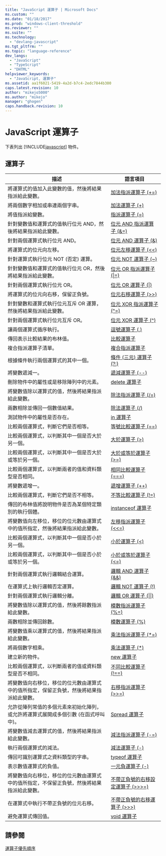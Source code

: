 ```yaml
---
title: "JavaScript 運算子 | Microsoft Docs"
ms.custom: ""
ms.date: "01/18/2017"
ms.prod: "windows-client-threshold"
ms.reviewer: ""
ms.suite: ""
ms.technology: 
  - "devlang-javascript"
ms.tgt_pltfrm: ""
ms.topic: "language-reference"
dev_langs: 
  - "JavaScript"
  - "TypeScript"
  - "DHTML"
helpviewer_keywords: 
  - "JavaScript, 運算子"
ms.assetid: aa1f6021-5419-4a2d-b7c4-2edc7844b300
caps.latest.revision: 10
author: "mikejo5000"
ms.author: "mikejo"
manager: "ghogen"
caps.handback.revision: 10
---
```

# JavaScript 運算子
下表列出 [!INCLUDE[javascript](../../javascript/includes/javascript-md.md)] 物件。  
  
## 運算子  
  
|描述|語言項目|  
|--------|----------|  
|將運算式的值加入此變數的值，然後將結果指派給此變數。|[加法指派運算子 \(\+\=\)](../../javascript/reference/addition-assignment-operator-decrement-equal-javascript.md)|  
|將兩個數字相加或串連兩個字串。|[加法運算子 \(\+\)](../../javascript/reference/addition-operator-decrement-javascript.md)|  
|將值指派給變數。|[指派運算子 \(\=\)](../../javascript/reference/assignment-operator-decrement-equal-javascript.md)|  
|針對變數值和運算式的值執行位元 AND，然後將結果指派給此變數。|[位元 AND 指派運算子 \(&\=\)](../../javascript/reference/bitwise-and-assignment-operator-decrement-equal-javascript.md)|  
|針對兩個運算式執行位元 AND。|[位元 AND 運算子 \(&\)](../../javascript/reference/bitwise-and-operator-decrement-javascript.md)|  
|將運算式的位元向左移。|[位元左移運算子 \(\<\<\)](../../javascript/reference/bitwise-left-shift-operator-decrement-javascript.md)|  
|針對運算式執行位元 NOT \(否定\) 運算。|[位元 NOT 運算子 \(~\)](../../javascript/reference/bitwise-not-operator-decrement-tilde-javascript.md)|  
|針對變數值和運算式的值執行位元 OR，然後將結果指派給此變數。|[位元 OR 指派運算子 \(&#124;\=\)](../../javascript/reference/bitwise-or-assignment-operator-decrement-equal-javascript.md)|  
|針對兩個運算式執行位元 OR。|[位元 OR 運算子 \(&#124;\)](../../javascript/reference/bitwise-or-operator-decrement-javascript.md)|  
|將運算式的位元向右移，保留正負號。|[位元右移運算子 \(\>\>\)](../../javascript/reference/bitwise-right-shift-operator-decrement-javascript.md)|  
|針對變數和運算式執行位元互斥 OR 運算，然後將結果指派給此變數。|[位元 XOR 指派運算子 \(^\=\)](../../javascript/reference/bitwise-xor-assignment-operator-decrement-hat-equal-javascript.md)|  
|針對兩個運算式執行位元互斥 OR。|[位元 XOR 運算子 \(^\)](../../javascript/reference/bitwise-xor-operator-decrement-hat-javascript.md)|  
|讓兩個運算式循序執行。|[逗號運算子 \(,\)](../../javascript/reference/comma-operator-decrement-javascript.md)|  
|傳回表示比較結果的布林值。|[比較運算子](../../javascript/reference/comparison-operators-javascript.md)|  
|複合指派運算子清單。|[複合指派運算子](../../javascript/reference/compound-assignment-operators-javascript.md)|  
|根據條件執行兩個運算式的其中一個。|[條件 \(三元\) 運算子 \(?:\)](../../javascript/reference/conditional-ternary-operator-decrement-javascript.md)|  
|將變數遞減一。|[遞減運算子 \(\-\-\)](../../javascript/reference/increment-and-decrement-operators-javascript.md)|  
|刪除物件中的屬性或是移除陣列中的元素。|[delete 運算子](../../javascript/reference/delete-operator-decrementjavascript.md)|  
|將變數值除以運算式的值，然後將結果指派給此變數。|[除法指派運算子 \(\/\=\)](../../javascript/reference/division-assignment-operator-decrement-equal-javascript.md)|  
|兩數相除並傳回一個數值結果。|[除法運算子 \(\/\)](../../javascript/reference/division-operator-decrement-javascript.md)|  
|測試物件中的屬性是否存在。|[in 運算子](../../javascript/reference/in-operator-decrementjavascript.md)|  
|比較兩個運算式，判斷它們是否相等。|[等號比較運算子 \(\=\=\)](../../javascript/reference/comparison-operators-javascript.md)|  
|比較兩個運算式，以判斷其中一個是否大於另一個。|[大於運算子 \(\>\)](../../javascript/reference/comparison-operators-javascript.md)|  
|比較兩個運算式，以判斷其中一個是否大於或等於另一個。|[大於或等於運算子 \(\>\=\)](../../javascript/reference/comparison-operators-javascript.md)|  
|比較兩個運算式，以判斷兩者的值和資料類型是否相同。|[相同比較運算子 \(\=\=\=\)](../../javascript/reference/comparison-operators-javascript.md)|  
|將變數遞增一。|[遞增運算子 \(\+\+\)](../../javascript/reference/increment-and-decrement-operators-javascript.md)|  
|比較兩個運算式，判斷它們是否不相等。|[不等比較運算子 \(\!\=\)](../../javascript/reference/comparison-operators-javascript.md)|  
|傳回的布林值將說明物件是否為某個特定類別的執行個體。|[instanceof 運算子](../../javascript/reference/instanceof-operator-decrementjavascript.md)|  
|將變數值向左移位，移位的位元數由運算式中的值所指定，然後將結果指派給此變數。|[左移指派運算子 \(\<\<\=\)](../../javascript/reference/left-shift-assignment-operator-decrement-equal-javascript.md)|  
|比較兩個運算式，以判斷其中一個是否小於另一個。|[小於運算子 \(\<\)](../../javascript/reference/comparison-operators-javascript.md)|  
|比較兩個運算式，以判斷其中一個是否小於或等於另一個。|[小於或等於運算子 \(\<\=\)](../../javascript/reference/comparison-operators-javascript.md)|  
|針對兩個運算式執行邏輯結合運算。|[邏輯 AND 運算子 \(&&\)](../../javascript/reference/logical-and-operator-decrement-javascript.md)|  
|在運算式上執行邏輯否定運算。|[邏輯 NOT 運算子 \(\!\)](../../javascript/reference/logical-not-operator-decrement-exclpt-javascript.md)|  
|針對兩個運算式執行邏輯分離。|[邏輯 OR 運算子 \(&#124;&#124;\)](../../javascript/reference/logical-or-operator-decrement-javascript.md)|  
|將變數值除以運算式的值，然後將餘數指派給此變數。|[模數指派運算子 \(%\=\)](../../javascript/reference/modulus-assignment-operator-decrement-javascript.md)|  
|兩數相除並傳回餘數。|[模數運算子 \(%\)](../../javascript/reference/modulus-operator-decrementjavascript.md)|  
|將變數值乘以運算式的值，然後將結果指派給此變數。|[乘法指派運算子 \(\*\=\)](../../javascript/reference/multiplication-assignment-operator-decrement-equal-javascript.md)|  
|將兩個數字相乘。|[乘法運算子 \(\*\)](../../javascript/reference/multiplication-operator-decrement-javascript.md)|  
|建立新的物件。|[new 運算子](../../javascript/reference/new-operator-decrementjavascript.md)|  
|比較兩個運算式，以判斷兩者的值或資料類型是否不相同。|[不同比較運算子 \(\!\=\=\)](../../javascript/reference/comparison-operators-javascript.md)|  
|將變數值向右移位，移位的位元數由運算式中的值所指定，保留正負號，然後將結果指派給此變數。|[右移指派運算子 \(\>\>\=\)](../../javascript/reference/right-shift-assignment-operator-decrement-equal-javascript.md)|  
|允許從陣列常值的多個元素來初始化陣列，或允許將運算式展開成多個引數 \(在函式呼叫中\)。|[Spread 運算子](../../javascript/reference/spread-operator-decrement-dot-dot-dot-javascript.md)|  
|將變數值減去運算式的值，然後將結果指派給此變數。|[減法指派運算子 \(\-\=\)](../../javascript/reference/subtraction-assignment-operator-decrement-equal-javascript.md)|  
|執行兩個運算式的減法。|[減法運算子 \(\-\)](../../javascript/reference/subtraction-operator-decrement-javascript.md)|  
|傳回可識別運算式之資料類型的字串。|[typeof 運算子](../../javascript/reference/typeof-operator-decrementjavascript.md)|  
|表示數值運算式的負值。|[一元負運算子 \(\-\)](../../javascript/reference/subtraction-operator-decrement-javascript.md)|  
|將變數值向右移位，移位的位元數由運算式中的值所指定，不保留正負號，然後將結果指派給此變數。|[不帶正負號的右移設定運算子 \(\>\>\>\=\)](../../javascript/reference/unsigned-right-shift-assignment-operator-decrement-equal-javascript.md)|  
|在運算式中執行不帶正負號的位元右移。|[不帶正負號的右移運算子 \(\>\>\>\)](../../javascript/reference/unsigned-right-shift-operator-decrement-javascript.md)|  
|避免運算式傳回值。|[void 運算子](../../javascript/reference/void-operator-decrementjavascript.md)|  
  
## 請參閱  
 [運算子優先順序](../../javascript/operator-subtractprecedence-javascript.md)